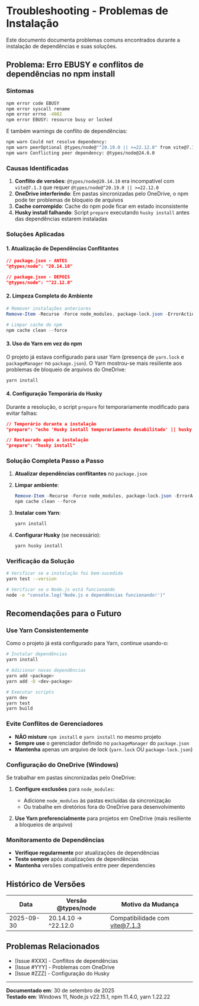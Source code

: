 # Troubleshooting - Problemas de Instalação

Este documento documenta problemas comuns encontrados durante a instalação de dependências e suas soluções.

## Problema: Erro EBUSY e conflitos de dependências no npm install

### Sintomas

```bash
npm error code EBUSY
npm error syscall rename
npm error errno -4082
npm error EBUSY: resource busy or locked
```

E também warnings de conflito de dependências:

```bash
npm warn Could not resolve dependency:
npm warn peerOptional @types/node@"^20.19.0 || >=22.12.0" from vite@7.1.3
npm warn Conflicting peer dependency: @types/node@24.6.0
```

### Causas Identificadas

1. **Conflito de versões**: `@types/node@20.14.10` era incompatível com `vite@7.1.3` que requer `@types/node@^20.19.0 || >=22.12.0`
2. **OneDrive interferindo**: Em pastas sincronizadas pelo OneDrive, o npm pode ter problemas de bloqueio de arquivos
3. **Cache corrompido**: Cache do npm pode ficar em estado inconsistente
4. **Husky install falhando**: Script `prepare` executando `husky install` antes das dependências estarem instaladas

### Soluções Aplicadas

#### 1. Atualização de Dependências Conflitantes

```json
// package.json - ANTES
"@types/node": "20.14.10"

// package.json - DEPOIS  
"@types/node": "^22.12.0"
```

#### 2. Limpeza Completa do Ambiente

```powershell
# Remover instalações anteriores
Remove-Item -Recurse -Force node_modules, package-lock.json -ErrorAction SilentlyContinue

# Limpar cache do npm
npm cache clean --force
```

#### 3. Uso do Yarn em vez do npm

O projeto já estava configurado para usar Yarn (presença de `yarn.lock` e `packageManager` no `package.json`). O Yarn mostrou-se mais resiliente aos problemas de bloqueio de arquivos do OneDrive:

```bash
yarn install
```

#### 4. Configuração Temporária do Husky

Durante a resolução, o script `prepare` foi temporariamente modificado para evitar falhas:

```json
// Temporário durante a instalação
"prepare": "echo 'Husky install temporariamente desabilitado' || husky install"

// Restaurado após a instalação
"prepare": "husky install"
```

### Solução Completa Passo a Passo

1. **Atualizar dependências conflitantes** no `package.json`
2. **Limpar ambiente**:

   ```powershell
   Remove-Item -Recurse -Force node_modules, package-lock.json -ErrorAction SilentlyContinue
   npm cache clean --force
   ```

3. **Instalar com Yarn**:

   ```bash
   yarn install
   ```

4. **Configurar Husky** (se necessário):

   ```bash
   yarn husky install
   ```

### Verificação da Solução

```bash
# Verificar se a instalação foi bem-sucedida
yarn test --version

# Verificar se o Node.js está funcionando
node -e "console.log('Node.js e dependências funcionando!')"
```

## Recomendações para o Futuro

### Use Yarn Consistentemente

Como o projeto já está configurado para Yarn, continue usando-o:

```bash
# Instalar dependências
yarn install

# Adicionar novas dependências
yarn add <package>
yarn add -D <dev-package>

# Executar scripts
yarn dev
yarn test
yarn build
```

### Evite Conflitos de Gerenciadores

- **NÃO misture** `npm install` e `yarn install` no mesmo projeto
- **Sempre use** o gerenciador definido no `packageManager` do `package.json`
- **Mantenha** apenas um arquivo de lock (`yarn.lock` OU `package-lock.json`)

### Configuração do OneDrive (Windows)

Se trabalhar em pastas sincronizadas pelo OneDrive:

1. **Configure exclusões** para `node_modules`:
   - Adicione `node_modules` às pastas excluídas da sincronização
   - Ou trabalhe em diretórios fora do OneDrive para desenvolvimento

2. **Use Yarn preferencialmente** para projetos em OneDrive (mais resiliente a bloqueios de arquivo)

### Monitoramento de Dependências

- **Verifique regularmente** por atualizações de dependências
- **Teste sempre** após atualizações de dependências
- **Mantenha** versões compatíveis entre peer dependencies

## Histórico de Versões

| Data | Versão @types/node | Motivo da Mudança |
|------|-------------------|-------------------|
| 2025-09-30 | 20.14.10 → ^22.12.0 | Compatibilidade com vite@7.1.3 |

## Problemas Relacionados

- [Issue #XXX] - Conflitos de dependências
- [Issue #YYY] - Problemas com OneDrive
- [Issue #ZZZ] - Configuração do Husky

---

**Documentado em**: 30 de setembro de 2025  
**Testado em**: Windows 11, Node.js v22.15.1, npm 11.4.0, yarn 1.22.22
 
 
